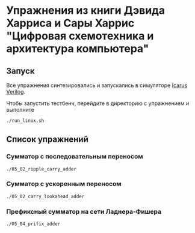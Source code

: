 # Упражнения из книги Дэвида Харриса и Сары Харрис "Цифровая схемотехника и архитектура компьютера"
## Запуск
Все упражнения синтезировались и запускались в симуляторе [Icarus Verilog](https://github.com/steveicarus/iverilog).

Чтобы запустить тестбенч, перейдите в директорию с упражнением и выполните
```bash
./run_linux.sh
```

## Список упражнений
### Сумматор с последовательным переносом
`./05_02_ripple_carry_adder`
### Сумматор с ускоренным переносом
`./05_02_carry_lookahead_adder`
### Префиксный сумматор на сети Ладнера-Фишера
`./05_04_prifix_adder`
